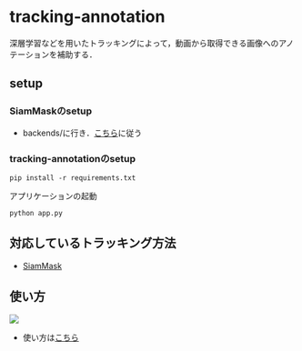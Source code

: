 # tracking-annotation
深層学習などを用いたトラッキングによって，動画から取得できる画像へのアノテーションを補助する．

## setup
### SiamMaskのsetup
- backends/に行き．[こちら](https://github.com/foolwood/SiamMask#environment-setup)に従う

### tracking-annotationのsetup
```
pip install -r requirements.txt
```
アプリケーションの起動
```
python app.py
```

## 対応しているトラッキング方法
- [SiamMask](https://github.com/foolwood/SiamMask)

## 使い方
<img src="https://dl.dropboxusercontent.com/s/kpzubae18doglle/simple_use.gif">

- 使い方は[こちら](https://github.com/deepgreenAN/tracking_annotation/wiki)